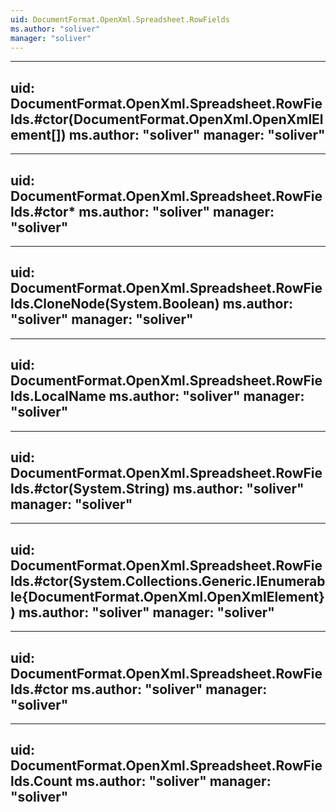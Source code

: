 ```yaml
---
uid: DocumentFormat.OpenXml.Spreadsheet.RowFields
ms.author: "soliver"
manager: "soliver"
---
```


---
uid: DocumentFormat.OpenXml.Spreadsheet.RowFields.#ctor(DocumentFormat.OpenXml.OpenXmlElement[])
ms.author: "soliver"
manager: "soliver"
---

---
uid: DocumentFormat.OpenXml.Spreadsheet.RowFields.#ctor*
ms.author: "soliver"
manager: "soliver"
---

---
uid: DocumentFormat.OpenXml.Spreadsheet.RowFields.CloneNode(System.Boolean)
ms.author: "soliver"
manager: "soliver"
---

---
uid: DocumentFormat.OpenXml.Spreadsheet.RowFields.LocalName
ms.author: "soliver"
manager: "soliver"
---

---
uid: DocumentFormat.OpenXml.Spreadsheet.RowFields.#ctor(System.String)
ms.author: "soliver"
manager: "soliver"
---

---
uid: DocumentFormat.OpenXml.Spreadsheet.RowFields.#ctor(System.Collections.Generic.IEnumerable{DocumentFormat.OpenXml.OpenXmlElement})
ms.author: "soliver"
manager: "soliver"
---

---
uid: DocumentFormat.OpenXml.Spreadsheet.RowFields.#ctor
ms.author: "soliver"
manager: "soliver"
---

---
uid: DocumentFormat.OpenXml.Spreadsheet.RowFields.Count
ms.author: "soliver"
manager: "soliver"
---

